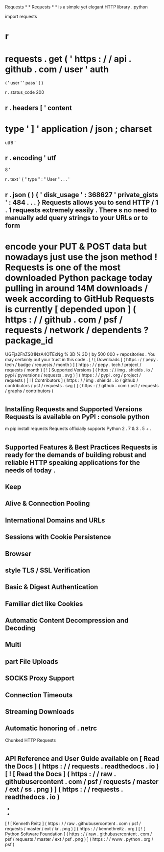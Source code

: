 #
Requests
*
*
Requests
*
*
is
a
simple
yet
elegant
HTTP
library
.
python
>
>
>
import
requests
>
>
>
r
=
requests
.
get
(
'
https
:
/
/
api
.
github
.
com
/
user
'
auth
=
(
'
user
'
'
pass
'
)
)
>
>
>
r
.
status_code
200
>
>
>
r
.
headers
[
'
content
-
type
'
]
'
application
/
json
;
charset
=
utf8
'
>
>
>
r
.
encoding
'
utf
-
8
'
>
>
>
r
.
text
'
{
"
type
"
:
"
User
"
.
.
.
'
>
>
>
r
.
json
(
)
{
'
disk_usage
'
:
368627
'
private_gists
'
:
484
.
.
.
}
Requests
allows
you
to
send
HTTP
/
1
.
1
requests
extremely
easily
.
There
s
no
need
to
manually
add
query
strings
to
your
URLs
or
to
form
-
encode
your
PUT
&
POST
data
but
nowadays
just
use
the
json
method
!
Requests
is
one
of
the
most
downloaded
Python
package
today
pulling
in
around
14M
downloads
/
week
according
to
GitHub
Requests
is
currently
[
depended
upon
]
(
https
:
/
/
github
.
com
/
psf
/
requests
/
network
/
dependents
?
package_id
=
UGFja2FnZS01NzA4OTExNg
%
3D
%
3D
)
by
500
000
+
repositories
.
You
may
certainly
put
your
trust
in
this
code
.
[
!
[
Downloads
]
(
https
:
/
/
pepy
.
tech
/
badge
/
requests
/
month
)
]
(
https
:
/
/
pepy
.
tech
/
project
/
requests
/
month
)
[
!
[
Supported
Versions
]
(
https
:
/
/
img
.
shields
.
io
/
pypi
/
pyversions
/
requests
.
svg
)
]
(
https
:
/
/
pypi
.
org
/
project
/
requests
)
[
!
[
Contributors
]
(
https
:
/
/
img
.
shields
.
io
/
github
/
contributors
/
psf
/
requests
.
svg
)
]
(
https
:
/
/
github
.
com
/
psf
/
requests
/
graphs
/
contributors
)
#
#
Installing
Requests
and
Supported
Versions
Requests
is
available
on
PyPI
:
console
python
-
m
pip
install
requests
Requests
officially
supports
Python
2
.
7
&
3
.
5
+
.
#
#
Supported
Features
&
Best
Practices
Requests
is
ready
for
the
demands
of
building
robust
and
reliable
HTTP
speaking
applications
for
the
needs
of
today
.
-
Keep
-
Alive
&
Connection
Pooling
-
International
Domains
and
URLs
-
Sessions
with
Cookie
Persistence
-
Browser
-
style
TLS
/
SSL
Verification
-
Basic
&
Digest
Authentication
-
Familiar
dict
like
Cookies
-
Automatic
Content
Decompression
and
Decoding
-
Multi
-
part
File
Uploads
-
SOCKS
Proxy
Support
-
Connection
Timeouts
-
Streaming
Downloads
-
Automatic
honoring
of
.
netrc
-
Chunked
HTTP
Requests
#
#
API
Reference
and
User
Guide
available
on
[
Read
the
Docs
]
(
https
:
/
/
requests
.
readthedocs
.
io
)
[
!
[
Read
the
Docs
]
(
https
:
/
/
raw
.
githubusercontent
.
com
/
psf
/
requests
/
master
/
ext
/
ss
.
png
)
]
(
https
:
/
/
requests
.
readthedocs
.
io
)
-
-
-
[
!
[
Kenneth
Reitz
]
(
https
:
/
/
raw
.
githubusercontent
.
com
/
psf
/
requests
/
master
/
ext
/
kr
.
png
)
]
(
https
:
/
/
kennethreitz
.
org
)
[
!
[
Python
Software
Foundation
]
(
https
:
/
/
raw
.
githubusercontent
.
com
/
psf
/
requests
/
master
/
ext
/
psf
.
png
)
]
(
https
:
/
/
www
.
python
.
org
/
psf
)
